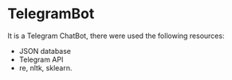 # TelegramBot
It is a Telegram ChatBot, there were used the following resources:
- JSON database
- Telegram API 
- re, nltk, sklearn.
